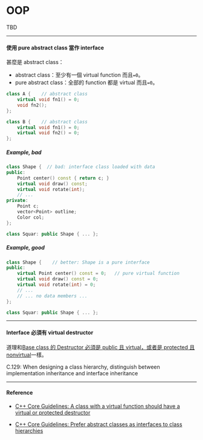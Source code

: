 # OOP

TBD

---

#### 使用 pure abstract class 當作 interface

甚麼是 abstract class：

* abstract class：至少有一個 virtual function 而且`=0`。
* pure abstract class：全部的 function 都是 virtual 而且`=0`。

```cpp
class A {    // abstract class
    virtual void fn1() = 0;
    void fn2();
};

class B {    // abstract class
    virtual void fn1() = 0;
    virtual void fn2() = 0;
};
```

##### Example, bad

```cpp
class Shape {  // bad: interface class loaded with data
public:
    Point center() const { return c; }
    virtual void draw() const;
    virtual void rotate(int);
    // ...
private:
    Point c;
    vector<Point> outline;
    Color col;
};

class Squar: public Shape { ... };
```

##### Example, good

```cpp
class Shape {    // better: Shape is a pure interface
public:
    virtual Point center() const = 0;   // pure virtual function
    virtual void draw() const = 0;
    virtual void rotate(int) = 0;
    // ...
    // ... no data members ...
};

class Squar: public Shape { ... };
```

---

#### Interface 必須有 virtual destructor

道理和[Base class 的 Destructor 必須是 public 且 virtual，或者是 protected 且 nonvirtual](/raii/constructor.md/base-class-destructor)一樣。

C.129: When designing a class hierarchy, distinguish between implementation inheritance and interface inheritance

---

#### Reference

* [C++ Core Guidelines: A class with a virtual function should have a virtual or protected destructor](https://github.com/isocpp/CppCoreGuidelines/blob/master/CppCoreGuidelines.md#Rc-dtor-virtual)

* [C++ Core Guidelines: Prefer abstract classes as interfaces to class hierarchies](https://github.com/isocpp/CppCoreGuidelines/blob/master/CppCoreGuidelines.md#Ri-abstract)



